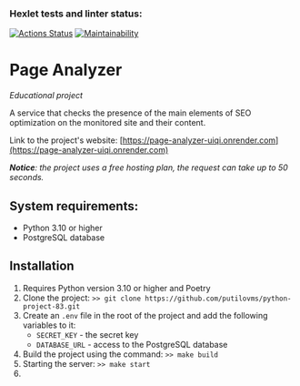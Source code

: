 ### Hexlet tests and linter status:
[![Actions Status](https://github.com/putilovms/python-project-83/actions/workflows/hexlet-check.yml/badge.svg)](https://github.com/putilovms/python-project-83/actions)
[![Maintainability](https://api.codeclimate.com/v1/badges/e87e34c3fc14175c24b3/maintainability)](https://codeclimate.com/github/putilovms/python-project-83/maintainability)

# Page Analyzer
*Educational project*

A service that checks the presence of the main elements of SEO optimization on the monitored site and their content.

Link to the project's website: [https://page-analyzer-uiqi.onrender.com](https://page-analyzer-uiqi.onrender.com)

***Notice**: the project uses a free hosting plan, the request can take up to 50 seconds.*

## System requirements:

* Python 3.10 or higher
* PostgreSQL database

## Installation

1. Requires Python version 3.10 or higher and Poetry
2. Clone the project: `>> git clone https://github.com/putilovms/python-project-83.git`
3. Create an `.env` file in the root of the project and add the following variables to it:
    * `SECRET_KEY` - the secret key
    * `DATABASE_URL` - access to the PostgreSQL database
4. Build the project using the command: `>> make build`
5. Starting the server: `>> make start`
6. 
